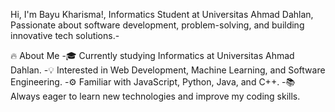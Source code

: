 Hi, I'm Bayu Kharisma!, Informatics Student at Universitas Ahmad Dahlan, Passionate about software development, problem-solving, and building innovative tech solutions.-

🔥 About Me
-🎓 Currently studying Informatics at Universitas Ahmad Dahlan.
-💡 Interested in Web Development, Machine Learning, and Software Engineering.
-⚙️ Familiar with JavaScript, Python, Java, and C++.
-📚 Always eager to learn new technologies and improve my coding skills.
